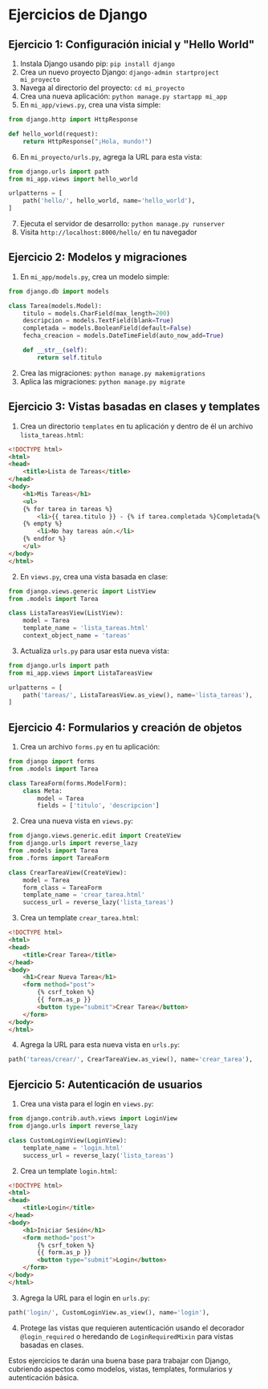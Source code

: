 # Ejercicios de Django

## Ejercicio 1: Configuración inicial y "Hello World"

1. Instala Django usando pip: `pip install django`
2. Crea un nuevo proyecto Django: `django-admin startproject mi_proyecto`
3. Navega al directorio del proyecto: `cd mi_proyecto`
4. Crea una nueva aplicación: `python manage.py startapp mi_app`
5. En `mi_app/views.py`, crea una vista simple:

```python
from django.http import HttpResponse

def hello_world(request):
    return HttpResponse("¡Hola, mundo!")
```

6. En `mi_proyecto/urls.py`, agrega la URL para esta vista:

```python
from django.urls import path
from mi_app.views import hello_world

urlpatterns = [
    path('hello/', hello_world, name='hello_world'),
]
```

7. Ejecuta el servidor de desarrollo: `python manage.py runserver`
8. Visita `http://localhost:8000/hello/` en tu navegador

## Ejercicio 2: Modelos y migraciones

1. En `mi_app/models.py`, crea un modelo simple:

```python
from django.db import models

class Tarea(models.Model):
    titulo = models.CharField(max_length=200)
    descripcion = models.TextField(blank=True)
    completada = models.BooleanField(default=False)
    fecha_creacion = models.DateTimeField(auto_now_add=True)

    def __str__(self):
        return self.titulo
```

2. Crea las migraciones: `python manage.py makemigrations`
3. Aplica las migraciones: `python manage.py migrate`

## Ejercicio 3: Vistas basadas en clases y templates

1. Crea un directorio `templates` en tu aplicación y dentro de él un archivo `lista_tareas.html`:

```html
<!DOCTYPE html>
<html>
<head>
    <title>Lista de Tareas</title>
</head>
<body>
    <h1>Mis Tareas</h1>
    <ul>
    {% for tarea in tareas %}
        <li>{{ tarea.titulo }} - {% if tarea.completada %}Completada{% else %}Pendiente{% endif %}</li>
    {% empty %}
        <li>No hay tareas aún.</li>
    {% endfor %}
    </ul>
</body>
</html>
```

2. En `views.py`, crea una vista basada en clase:

```python
from django.views.generic import ListView
from .models import Tarea

class ListaTareasView(ListView):
    model = Tarea
    template_name = 'lista_tareas.html'
    context_object_name = 'tareas'
```

3. Actualiza `urls.py` para usar esta nueva vista:

```python
from django.urls import path
from mi_app.views import ListaTareasView

urlpatterns = [
    path('tareas/', ListaTareasView.as_view(), name='lista_tareas'),
]
```

## Ejercicio 4: Formularios y creación de objetos

1. Crea un archivo `forms.py` en tu aplicación:

```python
from django import forms
from .models import Tarea

class TareaForm(forms.ModelForm):
    class Meta:
        model = Tarea
        fields = ['titulo', 'descripcion']
```

2. Crea una nueva vista en `views.py`:

```python
from django.views.generic.edit import CreateView
from django.urls import reverse_lazy
from .models import Tarea
from .forms import TareaForm

class CrearTareaView(CreateView):
    model = Tarea
    form_class = TareaForm
    template_name = 'crear_tarea.html'
    success_url = reverse_lazy('lista_tareas')
```

3. Crea un template `crear_tarea.html`:

```html
<!DOCTYPE html>
<html>
<head>
    <title>Crear Tarea</title>
</head>
<body>
    <h1>Crear Nueva Tarea</h1>
    <form method="post">
        {% csrf_token %}
        {{ form.as_p }}
        <button type="submit">Crear Tarea</button>
    </form>
</body>
</html>
```

4. Agrega la URL para esta nueva vista en `urls.py`:

```python
path('tareas/crear/', CrearTareaView.as_view(), name='crear_tarea'),
```

## Ejercicio 5: Autenticación de usuarios

1. Crea una vista para el login en `views.py`:

```python
from django.contrib.auth.views import LoginView
from django.urls import reverse_lazy

class CustomLoginView(LoginView):
    template_name = 'login.html'
    success_url = reverse_lazy('lista_tareas')
```

2. Crea un template `login.html`:

```html
<!DOCTYPE html>
<html>
<head>
    <title>Login</title>
</head>
<body>
    <h1>Iniciar Sesión</h1>
    <form method="post">
        {% csrf_token %}
        {{ form.as_p }}
        <button type="submit">Login</button>
    </form>
</body>
</html>
```

3. Agrega la URL para el login en `urls.py`:

```python
path('login/', CustomLoginView.as_view(), name='login'),
```

4. Protege las vistas que requieren autenticación usando el decorador `@login_required` o heredando de `LoginRequiredMixin` para vistas basadas en clases.

Estos ejercicios te darán una buena base para trabajar con Django, cubriendo aspectos como modelos, vistas, templates, formularios y autenticación básica.
